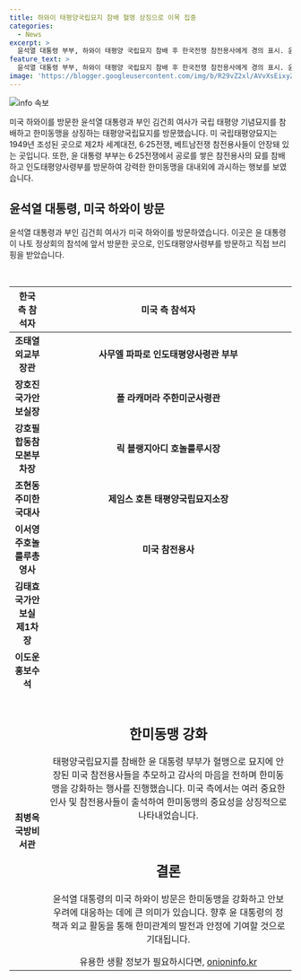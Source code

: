 ```yaml
---
title: 하와이 태평양국립묘지 참배 혈맹 상징으로 이목 집중
categories:
  - News
excerpt: >
  윤석열 대통령 부부, 하와이 태평양 국립묘지 참배 후 한국전쟁 참전용사에게 경의 표시. 윤 대통령은 명예훈장을 받은 참전용사 묘를 참배하며 감사의 마음을 전하고, 미국 참전용사들과도 인사를 나누었다. 이는 나토 정상회의 참석 전 안보 우려 속에서 한미동맹을 강화하는 의미 있는 행보로 평가된다. [출처: 뉴시스]
feature_text: >
  윤석열 대통령 부부, 하와이 태평양 국립묘지 참배 후 한국전쟁 참전용사에게 경의 표시. 윤 대통령은 명예훈장을 받은 참전용사 묘를 참배하며 감사의 마음을 전하고, 미국 참전용사들과도 인사를 나누었다. 이는 나토 정상회의 참석 전 안보 우려 속에서 한미동맹을 강화하는 의미 있는 행보로 평가된다. [출처: 뉴시스]
image: 'https://blogger.googleusercontent.com/img/b/R29vZ2xl/AVvXsEixyZcFfHzMRdzZMjFBmAUKJYCLCGyLL1o632UiGVXcaFdKo_bkvkuCioo0uUKlGfBVcT3P84aROyZIXSBEx3Aw5nCQ3pTgDom1WDC4m8eifvWiAmWEEVb4x6G_l8C0QH225ldMjyaFvpxGEBGNO37VmDTDMHGhJPq73UglMfDca1-0aw/s1600/blogspot.png'
---
```


<p><img src="https://blogger.googleusercontent.com/img/b/R29vZ2xl/AVvXsEixyZcFfHzMRdzZMjFBmAUKJYCLCGyLL1o632UiGVXcaFdKo_bkvkuCioo0uUKlGfBVcT3P84aROyZIXSBEx3Aw5nCQ3pTgDom1WDC4m8eifvWiAmWEEVb4x6G_l8C0QH225ldMjyaFvpxGEBGNO37VmDTDMHGhJPq73UglMfDca1-0aw/s1600/blogspot.png" alt="info 속보" /></p>

<p>미국 하와이를 방문한 윤석열 대통령과 부인 김건희 여사가 국립 태평양 기념묘지를 참배하고 한미동맹을 상징하는 태평양국립묘지를 방문했습니다. 미 국립태평양묘지는 1949년 조성된 곳으로 제2차 세계대전, 6·25전쟁, 베트남전쟁 참전용사들이 안장돼 있는 곳입니다. 또한, 윤 대통령 부부는 6·25전쟁에서 공로를 쌓은 참전용사의 묘를 참배하고 인도태평양사령부를 방문하여 강력한 한미동맹을 대내외에 과시하는 행보를 보였습니다.</p>

<h2 data-ke-size="size26">윤석열 대통령, 미국 하와이 방문</h2>

<p>윤석열 대통령과 부인 김건희 여사가 미국 하와이를 방문하였습니다. 이곳은 윤 대통령이 나토 정상회의 참석에 앞서 방문한 곳으로, 인도태평양사령부를 방문하고 직접 브리핑을 받았습니다.</p>

<p data-ke-size="size16">&nbsp;</p>

<table>
    <thead>
        <tr>
            <th>한국 측 참석자</th>
            <th>미국 측 참석자</th>
        </tr>
    </thead>
    <tbody>
        <tr>
            <td style="text-align: center; height: 17px;"><b>조태열 외교부 장관</b></td>
            <td style="text-align: center; height: 17px;"><b>사무엘 파파로 인도태평양사령관 부부</b></td>
        </tr>
        <tr>
            <td style="text-align: center; height: 17px;"><b>장호진 국가안보실장</b></td>
            <td style="text-align: center; height: 17px;"><b>폴 라캐머라 주한미군사령관</b></td>
        </tr>
        <tr>
            <td style="text-align: center; height: 17px;"><b>강호필 합동참모본부 차장</b></td>
            <td style="text-align: center; height: 17px;"><b>릭 블랭지아디 호놀룰루시장</b></td>
        </tr>
        <tr>
            <td style="text-align: center; height: 17px;"><b>조현동 주미한국대사</b></td>
            <td style="text-align: center; height: 17px;"><b>제임스 호튼 태평양국립묘지소장</b></td>
        </tr>
        <tr>
            <td style="text-align: center; height: 17px;"><b>이서영 주호놀룰루총영사</b></td>
            <td style="text-align: center; height: 17px;"><b>미국 참전용사</b></td>
        </tr>
        <tr>
            <td style="text-align: center; height: 17px;"><b>김태효 국가안보실 제1차장</b></td>
            <td style="text-align: center; height: 17px;"></td>
        </tr>
        <tr>
            <td style="text-align: center; height: 17px;"><b>이도운 홍보수석</b></td>
            <td style="text-align: center; height: 17px;"></td>
        </tr>
        <tr>
            <td style="text-align: center; height: 17px;"><b>최병옥 국방비서관</b></td>
            <td style="text-align: center; height: 17px;</td>
        </tr>
    </tbody>
</table>

<p data-ke-size="size16">&nbsp;</p>

<h2 data-ke-size="size26">한미동맹 강화</h2>

<p>태평양국립묘지를 참배한 윤 대통령 부부가 혈맹으로 묘지에 안장된 미국 참전용사들을 추모하고 감사의 마음을 전하며 한미동맹을 강화하는 행사를 진행했습니다. 미국 측에서는 여러 중요한 인사 및 참전용사들이 출석하여 한미동맹의 중요성을 상징적으로 나타내었습니다.</p>

<p data-ke-size="size16">&nbsp;</p>

<h2 data-ke-size="size26">결론</h2>

<p>윤석열 대통령의 미국 하와이 방문은 한미동맹을 강화하고 안보 우려에 대응하는 데에 큰 의미가 있습니다. 향후 윤 대통령의 정책과 외교 활동을 통해 한미관계의 발전과 안정에 기여할 것으로 기대됩니다.</p>
유용한 생활 정보가 필요하시다면, <a href="https://onioninfo.kr" rel="dofollow">onioninfo.kr</a>


